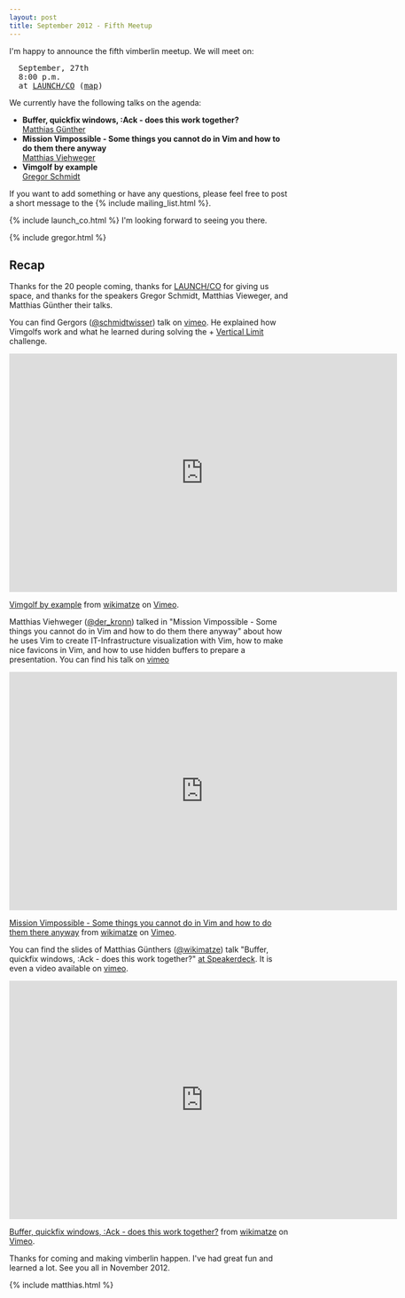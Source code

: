 ```yaml
---
layout: post
title: September 2012 - Fifth Meetup
---
```


I'm happy to announce the fifth vimberlin meetup. We will meet on:

<pre>
  September, 27th
  8:00 p.m.
  at <a href="https://launchco.com/etc/#coworking">LAUNCH/CO</a> (<a href="http://g.co/maps/k62eb">map</a>)
</pre>

We currently have the following talks on the agenda:

<ul>
    <li>
        <strong>Buffer, quickfix windows, :Ack - does this work together?</strong>
        <br/>
        <a href="http://www.wikimatze.de">Matthias Günther</a>
    </li>
    <li>
        <strong>Mission Vimpossible - Some things you cannot do in Vim and how to do them
        there anyway</strong>
        <br/>
        <a href="http://kronn.de/">Matthias Viehweger</a>
    </li>
    <li>
        <strong>Vimgolf by example</strong>
        <br/>
        <a href="http://www.nach-vorne.eu">Gregor Schmidt</a>
    </li>
</ul>

If you want to add something or have any questions, please feel free to post a
short message to the {% include mailing_list.html %}.

{% include launch_co.html %} I'm looking forward to seeing you there.

{% include gregor.html %}


## Recap

Thanks for the 20 people coming, thanks for [LAUNCH/CO](https://launchco.com/etc/#coworking) for giving us space, and thanks for
the speakers Gregor Schmidt, Matthias Vieweger, and Matthias Günther their talks.

You can find Gergors ([@schmidtwisser](https://twitter.com/schmidtwisser)) talk on [vimeo](https://vimeo.com/50492237). He
explained how Vimgolfs work and what he learned during solving the + [Vertical
Limit](vimgolf.com/challenges/50048db8cdc4060002000004) challenge.

<iframe class="center" src="http://player.vimeo.com/video/50492237" width="700" height="430" frameborder="0" webkitAllowFullScreen mozallowfullscreen allowFullScreen></iframe> <p><a href="http://vimeo.com/50492237">Vimgolf by example</a> from <a href="http://vimeo.com/wikimatze">wikimatze</a> on <a href="http://vimeo.com">Vimeo</a>.</p>

Matthias Viehweger ([@der_kronn](https://twitter.com/der_kronn)) talked in "Mission Vimpossible - Some things you cannot do in Vim
and how to do them there anyway" about how he uses Vim to create IT-Infrastructure visualization with Vim, how to make nice
favicons in Vim, and how to use hidden buffers to prepare a presentation. You can find his talk on
[vimeo](https://vimeo.com/50492236)

<iframe class="center" src="http://player.vimeo.com/video/50492236" width="700" height="430" frameborder="0" webkitAllowFullScreen mozallowfullscreen allowFullScreen></iframe> <p><a href="http://vimeo.com/50492236">Mission Vimpossible - Some things you cannot do in Vim and how to do them there anyway</a> from <a href="http://vimeo.com/wikimatze">wikimatze</a> on <a href="http://vimeo.com">Vimeo</a>.</p>


You can find the slides of Matthias Günthers ([@wikimatze](https://twitter.com/wikimatze)) talk "Buffer, quickfix windows, :Ack -
does this work together?"
[at Speakerdeck](https://speakerdeck.com/u/wikimatze/p/buffer-quickfix-windows-ack-does-this-work-together). It is even a video available
on [vimeo](https://vimeo.com/50508801).


<iframe class="center" src="http://player.vimeo.com/video/50508801" width="700" height="430" frameborder="0" webkitAllowFullScreen mozallowfullscreen allowFullScreen></iframe> <p><a href="http://vimeo.com/50508801">Buffer, quickfix windows, :Ack - does this work together?</a> from <a href="http://vimeo.com/wikimatze">wikimatze</a> on <a href="http://vimeo.com">Vimeo</a>.</p>

Thanks for coming and making vimberlin happen. I've had great fun and learned a lot. See you all in November 2012.

{% include matthias.html %}

